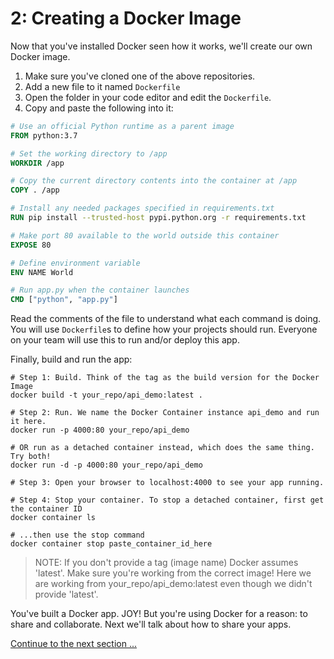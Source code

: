 # 2: Creating a Docker Image

Now that you've installed Docker seen how it works, we'll create our own Docker image.

1. Make sure you've cloned one of the above repositories.
2. Add a new file to it named `Dockerfile`
3. Open the folder in your code editor and edit the `Dockerfile`.
4. Copy and paste the following into it:

```Dockerfile
# Use an official Python runtime as a parent image
FROM python:3.7

# Set the working directory to /app
WORKDIR /app

# Copy the current directory contents into the container at /app
COPY . /app

# Install any needed packages specified in requirements.txt
RUN pip install --trusted-host pypi.python.org -r requirements.txt

# Make port 80 available to the world outside this container
EXPOSE 80

# Define environment variable
ENV NAME World

# Run app.py when the container launches
CMD ["python", "app.py"]
```

Read the comments of the file to understand what each command is doing. You will use `Dockerfile`s to define how your projects should run. Everyone on your team will use this to run and/or deploy this app.

Finally, build and run the app: 

```
# Step 1: Build. Think of the tag as the build version for the Docker Image
docker build -t your_repo/api_demo:latest .

# Step 2: Run. We name the Docker Container instance api_demo and run it here. 
docker run -p 4000:80 your_repo/api_demo

# OR run as a detached container instead, which does the same thing. Try both!
docker run -d -p 4000:80 your_repo/api_demo

# Step 3: Open your browser to localhost:4000 to see your app running.

# Step 4: Stop your container. To stop a detached container, first get the container ID
docker container ls

# ...then use the stop command
docker container stop paste_container_id_here

```
> NOTE: If you don't provide a tag (image name) Docker assumes 'latest'. Make sure you're working from the correct image! Here we are working from your_repo/api_demo:latest even though we didn't provide 'latest'.

You've built a Docker app. JOY! But you're using Docker for a reason: to share and collaborate. Next we'll talk about how to share your apps.

[Continue to the next section ...](sections/part3.md)
